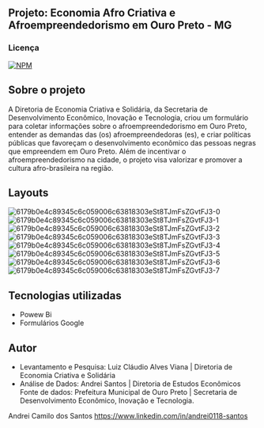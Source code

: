 ## Projeto: Economia Afro Criativa e Afroempreendedorismo em Ouro Preto - MG

### Licença  
[![NPM](https://img.shields.io/npm/l/react)](https://github.com/andrei0118/gn-vendas/blob/master/LICENSE)

## Sobre o projeto

A Diretoria de Economia Criativa e Solidária, da Secretaria de Desenvolvimento Econômico, Inovação e Tecnologia, criou um formulário para coletar informações sobre o afroempreendedorismo em Ouro Preto, entender as demandas das (os) afroempreendedoras (es), e criar políticas públicas que favoreçam o desenvolvimento econômico das pessoas negras que empreendem em Ouro Preto. Além de incentivar o afroempreendedorismo na cidade, o projeto visa valorizar e promover a cultura afro-brasileira na região.

##  Layouts  
![6179b0e4c89345c6c059006c63818303eSt8TJmFsZGvtFJ3-0](https://github.com/andrei0118/Estudo-Afroempreendorismo-Powerbi/assets/75299828/331f71a0-6d77-4d1c-898b-36b0f8b2e98d)
![6179b0e4c89345c6c059006c63818303eSt8TJmFsZGvtFJ3-1](https://github.com/andrei0118/Estudo-Afroempreendorismo-Powerbi/assets/75299828/076dcc70-22ac-4c46-a4f6-72683bc3fe31)
![6179b0e4c89345c6c059006c63818303eSt8TJmFsZGvtFJ3-2](https://github.com/andrei0118/Estudo-Afroempreendorismo-Powerbi/assets/75299828/b9c20d07-c924-47bb-9b56-0d5fe742fe2b)
![6179b0e4c89345c6c059006c63818303eSt8TJmFsZGvtFJ3-3](https://github.com/andrei0118/Estudo-Afroempreendorismo-Powerbi/assets/75299828/7cdafa41-7516-449f-a833-b17c2a0d51db)
![6179b0e4c89345c6c059006c63818303eSt8TJmFsZGvtFJ3-4](https://github.com/andrei0118/Estudo-Afroempreendorismo-Powerbi/assets/75299828/13ac0dfc-90ae-4dfc-b93d-0451ca3b0f41)
![6179b0e4c89345c6c059006c63818303eSt8TJmFsZGvtFJ3-5](https://github.com/andrei0118/Estudo-Afroempreendorismo-Powerbi/assets/75299828/79069a3b-68bf-405b-8d7c-c7de668da156)
![6179b0e4c89345c6c059006c63818303eSt8TJmFsZGvtFJ3-6](https://github.com/andrei0118/Estudo-Afroempreendorismo-Powerbi/assets/75299828/5495948c-b6ec-401e-9a5e-a504f8437cf9)
![6179b0e4c89345c6c059006c63818303eSt8TJmFsZGvtFJ3-7](https://github.com/andrei0118/Estudo-Afroempreendorismo-Powerbi/assets/75299828/1f6766ac-6222-412a-956f-0caef82bc618)

## Tecnologias utilizadas
- Powew Bi
- Formulários Google
  
## Autor

- Levantamento e Pesquisa: Luiz Cláudio Alves Viana |  Diretoria de Economia Criativa e Solidária 
- Análise de Dados: Andrei Santos | Diretoria de Estudos Econômicos
Fonte de dados: Prefeitura Municipal de Ouro Preto | Secretaria de Desenvolvimento Econômico, Inovação e Tecnologia.

Andrei Camilo dos Santos
https://www.linkedin.com/in/andrei0118-santos

